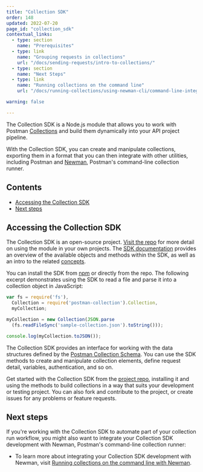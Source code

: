 ```yaml
---
title: "Collection SDK"
order: 148
updated: 2022-07-20
page_id: "collection_sdk"
contextual_links:
  - type: section
    name: "Prerequisites"
  - type: link
    name: "Grouping requests in collections"
    url: "/docs/sending-requests/intro-to-collections/"
  - type: section
    name: "Next Steps"
  - type: link
    name: "Running collections on the command line"
    url: "/docs/running-collections/using-newman-cli/command-line-integration-with-newman/"

warning: false

---
```


The Collection SDK is a Node.js module that allows you to work with Postman [Collections](/docs/sending-requests/intro-to-collections/) and build them dynamically into your API project pipeline.

With the Collection SDK, you can create and manipulate collections, exporting them in a format that you can then integrate with other utilities, including Postman and [Newman](/docs/running-collections/using-newman-cli/command-line-integration-with-newman/), Postman's command-line collection runner.

## Contents

* [Accessing the Collection SDK](#accessing-the-collection-sdk)
* [Next steps](#next-steps)

## Accessing the Collection SDK

The Collection SDK is an open-source project. [Visit the repo](https://github.com/postmanlabs/postman-collection) for more detail on using the module in your own projects. The [SDK documentation](http://www.postmanlabs.com/postman-collection/) provides an overview of the available objects and methods within the SDK, as well as an intro to the related [concepts](http://www.postmanlabs.com/postman-collection/tutorial-concepts.html).

You can install the SDK from [npm](https://www.npmjs.com/package/postman-collection) or directly from the repo. The following excerpt demonstrates using the SDK to read a file and parse it into a collection object in JavaScript:

```js
var fs = require('fs'),
  Collection = require('postman-collection').Collection,
  myCollection;

myCollection = new Collection(JSON.parse
  (fs.readFileSync('sample-collection.json').toString()));

console.log(myCollection.toJSON());
```

The Collection SDK provides an interface for working with the data structures defined by the [Postman Collection Schema](https://schema.postman.com/). You can use the SDK methods to create and manipulate collection elements, define request detail, variables, authentication, and so on.

Get started with the Collection SDK from the [project repo](https://github.com/postmanlabs/postman-collection), installing it and using the methods to build collections in a way that suits your development or testing project. You can also fork and contribute to the project, or create issues for any problems or feature requests.

## Next steps

If you're working with the Collection SDK to automate part of your collection run workflow, you might also want to integrate your Collection SDK development with Newman, Postman's command-line collection runner:

* To learn more about integrating your Collection SDK development with Newman, visit [Running collections on the command line with Newman](/docs/running-collections/using-newman-cli/command-line-integration-with-newman/).
